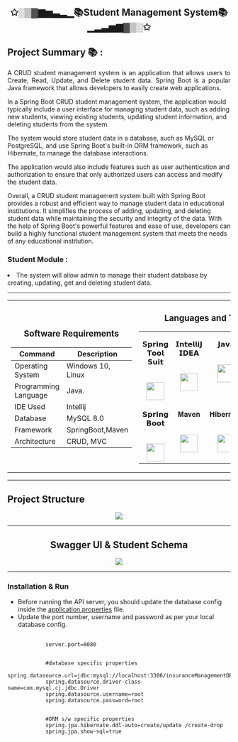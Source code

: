 <h2 align="center">✩░▒▓▆▅▃▂▁📚Student Management System📚▁▂▃▅▆▓▒░✩</h2>
<h2>Project Summary 📚 :</h2>
<p align="justify">A CRUD student management system is an application that allows users to Create, Read, Update, and Delete student data. Spring Boot is a popular Java framework that allows developers to easily create web applications.

In a Spring Boot CRUD student management system, the application would typically include a user interface for managing student data, such as adding new students, viewing existing students, updating student information, and deleting students from the system.

The system would store student data in a database, such as MySQL or PostgreSQL, and use Spring Boot's built-in ORM framework, such as Hibernate, to manage the database interactions.

The application would also include features such as user authentication and authorization to ensure that only authorized users can access and modify the student data.

Overall, a CRUD student management system built with Spring Boot provides a robust and efficient way to manage student data in educational institutions. It simplifies the process of adding, updating, and deleting student data while maintaining the security and integrity of the data. With the help of Spring Boot's powerful features and ease of use, developers can build a highly functional student management system that meets the needs of any educational institution.


<h3>Student Module :</h3>
<li>The system will allow admin to manage their student database by creating, updating, get and deleting student data.</li>


<hr>

<table align="center">
<tbody>
<tr align="top">
<td width="20%" align="center">

<h3>Software Requirements</h3>
  
| Command | Description |
| --- | --- |
| Operating System | Windows 10, Linux |
| Programming Language | Java. |
| IDE Used | Intellij |
| Database  | MySQL 8.0 |
| Framework  | SpringBoot,Maven |
| Architecture  | CRUD, MVC |
  
</td>
<td width="20%" align="center">
<h3>Languages and Tools:</h3>
<table align="center">
<tbody>
<tr valign="top">
<td width="15%" align="center">
<p dir="auto"><span>𝗦𝗽𝗿𝗶𝗻𝗴 𝗧𝗼𝗼𝗹 𝗦𝘂𝗶𝘁</span><br><br></p>
<a><img src="https://user-images.githubusercontent.com/103574856/220043688-f6ef29ce-d1db-42c6-9851-383075f93a29.png" height="40"></a>
<td width="15%" align="center">
<p dir="auto"><span>𝗜𝗻𝘁𝗲𝗹𝗹𝗶𝗝 𝗜𝗗𝗘𝗔</span><br><br></p>
<a><img src="https://upload.wikimedia.org/wikipedia/commons/9/9c/IntelliJ_IDEA_Icon.svg" height = "40"></a>
</td>
<td width="15%" align="center">
<p dir="auto"><span>𝗝𝗮𝘃𝗮</span><br><br></p>
<a><img src="https://cdn.jsdelivr.net/npm/programming-languages-logos/src/java/java.png" height="40"></a>
</td>
<td width="15%" align="center">
<p dir="auto"><span>𝐌𝐲𝐒𝐐𝐋</span><br><br></p>
<a><img src="https://user-images.githubusercontent.com/103574856/208289464-84fa15f0-e608-48f1-82bd-565e0f776243.png" height="40"></a>
</td>
</tr>

<tr valign="top">
<td width="15%" align="center">
<p dir="auto"><span>𝗦𝗽𝗿𝗶𝗻𝗴 𝗕𝗼𝗼𝘁</span><br><br></p>
<a><img src="https://user-images.githubusercontent.com/103574856/220042941-fba009d3-2daa-4529-b89b-420056924a17.png" height="40"></a>
</td>
<td width="15%" align="center">
<p dir="auto"><span>𝐌𝐚𝐯𝐞𝐧</span><br><br></p>
<a><img src="https://user-images.githubusercontent.com/103574856/208289206-2e81be61-cdf4-4667-ac8f-2bacdadefb25.png" height="40"></a>
</td>
<td width="15%" align="center">
<p dir="auto"><span>𝐇𝐢𝐛𝐞𝐫𝐧𝐚𝐭𝐞</span><br><br></p>
<a><img src="https://user-images.githubusercontent.com/103574856/208289363-3db3173b-fdb9-4306-94fa-05290df04561.PNG" height="40"></a>
</td>
</tr>

</td>
</tr>
</tbody>
</table>

</table>

<hr>

<h2>Project Structure </h2>
<p align="center" >
<img src="https://user-images.githubusercontent.com/103574856/230464659-5ff851d0-ff8c-4ced-8f5e-c695b732e309.png">
</p>

<hr>

<h2 align="center" >Swagger UI & Student Schema</h2>

<p align="center"><img src="https://user-images.githubusercontent.com/103574856/230465182-c12172fa-aefb-40ad-a6dc-9cada77366ac.png"></p>

<hr>


 <h3 id="installation-run">Installation &amp; Run</h3>
    <ul>
        <li>Before running the API server, you should update the database config inside the <a href="https://github.com/gopalkrushnas063/Insurance_Management_System/blob/main/Insurance_Management_System/src/main/resources/application.properties">application.properties</a>
            file.</li>
        <li>Update the port number, username and password as per your local database config.</li>
    </ul>
    <pre>
        <code>
            server.port=<span class="hljs-number">8080</span>
            <br>
            #database specific properties
            spring<span>.datasource</span><span>.url</span>=jdbc:mysql:<span>//localhost:3306/insuranceManagementDB;</span>
            spring<span>.datasource</span><span>.driver-class-name</span>=com<span>.mysql</span><span>.cj</span><span>.jdbc</span><span>.Driver</span>
            spring<span>.datasource</span><span>.username</span>=root
            spring<span>.datasource</span><span>.password</span>=root
            <br>
            #ORM s/w specific properties
            spring<span>.jpa</span><span>.hibernate</span><span>.ddl-auto</span>=create<span>/update</span> <span>/create-drop</span>
            spring<span>.jpa</span><span>.show-sql</span>=true
        </code>
    </pre>
    




    


